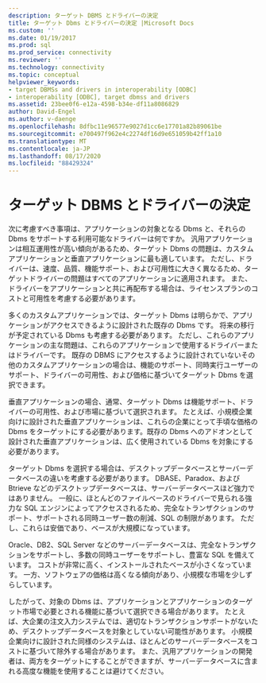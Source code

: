 ```yaml
---
description: ターゲット DBMS とドライバーの決定
title: ターゲット Dbms とドライバーの決定 |Microsoft Docs
ms.custom: ''
ms.date: 01/19/2017
ms.prod: sql
ms.prod_service: connectivity
ms.reviewer: ''
ms.technology: connectivity
ms.topic: conceptual
helpviewer_keywords:
- target DBMSs and drivers in interoperability [ODBC]
- interoperability [ODBC], target dbmss and drivers
ms.assetid: 23bee0f6-e12a-4598-b34e-df11a8086829
author: David-Engel
ms.author: v-daenge
ms.openlocfilehash: 8dfbc11e96577e9027d1cc6e17701a82b89061be
ms.sourcegitcommit: e700497f962e4c2274df16d9e651059b42ff1a10
ms.translationtype: MT
ms.contentlocale: ja-JP
ms.lasthandoff: 08/17/2020
ms.locfileid: "88429324"
---
```

# <a name="determining-the-target-dbmss-and-drivers"></a>ターゲット DBMS とドライバーの決定
次に考慮すべき事項は、アプリケーションの対象となる Dbms と、それらの Dbms をサポートする利用可能なドライバーは何ですか。 汎用アプリケーションは相互運用性が高い傾向があるため、ターゲット Dbms の問題は、カスタムアプリケーションと垂直アプリケーションに最も適しています。 ただし、ドライバーは、速度、品質、機能サポート、および可用性に大きく異なるため、ターゲットドライバーの問題はすべてのアプリケーションに適用されます。 また、ドライバーをアプリケーションと共に再配布する場合は、ライセンスプランのコストと可用性を考慮する必要があります。  
  
 多くのカスタムアプリケーションでは、ターゲット Dbms は明らかで、アプリケーションがアクセスできるように設計された既存の Dbms です。 将来の移行が予定されている Dbms も考慮する必要があります。 ただし、これらのアプリケーションの主な問題は、これらのアプリケーションで使用するドライバーまたはドライバーです。 既存の DBMS にアクセスするように設計されていないその他のカスタムアプリケーションの場合は、機能のサポート、同時実行ユーザーのサポート、ドライバーの可用性、および価格に基づいてターゲット Dbms を選択できます。  
  
 垂直アプリケーションの場合、通常、ターゲット Dbms は機能サポート、ドライバーの可用性、および市場に基づいて選択されます。 たとえば、小規模企業向けに設計された垂直アプリケーションは、これらの企業にとって手頃な価格の Dbms をターゲットにする必要があります。既存の Dbms へのアドオンとして設計された垂直アプリケーションは、広く使用されている Dbms を対象にする必要があります。  
  
 ターゲット Dbms を選択する場合は、デスクトップデータベースとサーバーデータベースの違いを考慮する必要があります。 DBASE、Paradox、および Btrieve などのデスクトップデータベースは、サーバーデータベースほど強力ではありません。 一般に、ほとんどのファイルベースのドライバーで見られる強力な SQL エンジンによってアクセスされるため、完全なトランザクションのサポート、サポートされる同時ユーザー数の削減、SQL の制限があります。 ただし、これらは安価であり、ベースが大規模になっています。  
  
 Oracle、DB2、SQL Server などのサーバーデータベースは、完全なトランザクションをサポートし、多数の同時ユーザーをサポートし、豊富な SQL を備えています。 コストが非常に高く、インストールされたベースが小さくなっています。 一方、ソフトウェアの価格は高くなる傾向があり、小規模な市場を少しずらしています。  
  
 したがって、対象の Dbms は、アプリケーションとアプリケーションのターゲット市場で必要とされる機能に基づいて選択できる場合があります。 たとえば、大企業の注文入力システムでは、適切なトランザクションサポートがないため、デスクトップデータベースを対象としていない可能性があります。 小規模企業向けに設計された同様のシステムは、ほとんどのサーバーデータベースをコストに基づいて除外する場合があります。 また、汎用アプリケーションの開発者は、両方をターゲットにすることができますが、サーバーデータベースに含まれる高度な機能を使用することは避けてください。
